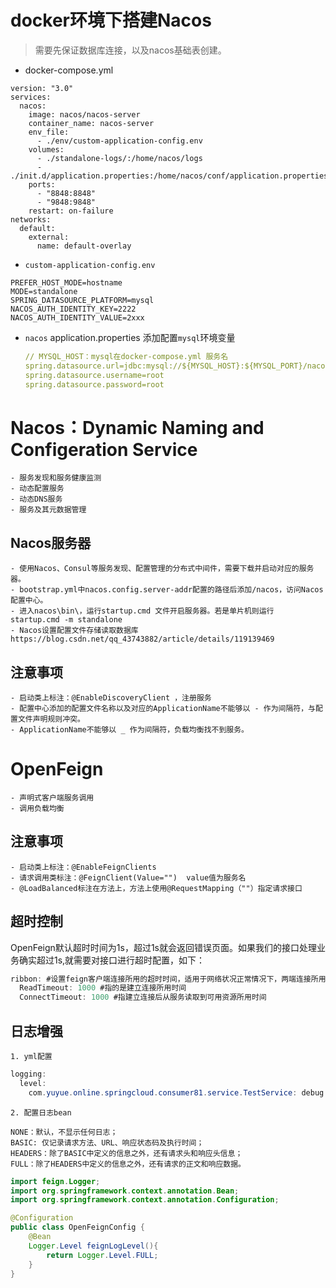 # docker环境下搭建Nacos
> 需要先保证数据库连接，以及nacos基础表创建。
* docker-compose.yml
```shell
version: "3.0"
services:
  nacos:
    image: nacos/nacos-server
    container_name: nacos-server
    env_file:
      - ./env/custom-application-config.env
    volumes:
      - ./standalone-logs/:/home/nacos/logs
      - ./init.d/application.properties:/home/nacos/conf/application.properties
    ports:
      - "8848:8848"
      - "9848:9848"
    restart: on-failure
networks:
  default:
    external:
      name: default-overlay
```
* `custom-application-config.env`
```shell
PREFER_HOST_MODE=hostname
MODE=standalone
SPRING_DATASOURCE_PLATFORM=mysql
NACOS_AUTH_IDENTITY_KEY=2222
NACOS_AUTH_IDENTITY_VALUE=2xxx
```
* `nacos` application.properties 添加配置`mysql`环境变量  
  ```yml
  // MYSQL_HOST：mysql在docker-compose.yml 服务名
  spring.datasource.url=jdbc:mysql://${MYSQL_HOST}:${MYSQL_PORT}/nacos
  spring.datasource.username=root
  spring.datasource.password=root
  ```

# Nacos：Dynamic Naming and Configeration Service

    - 服务发现和服务健康监测
    - 动态配置服务
    - 动态DNS服务
    - 服务及其元数据管理

## Nacos服务器

    - 使用Nacos、Consul等服务发现、配置管理的分布式中间件，需要下载并启动对应的服务器。
    - bootstrap.yml中nacos.config.server-addr配置的路径后添加/nacos，访问Nacos配置中心。
    - 进入nacos\bin\，运行startup.cmd 文件开启服务器。若是单片机则运行  startup.cmd -m standalone
    - Nacos设置配置文件存储读取数据库https://blog.csdn.net/qq_43743882/article/details/119139469

## 注意事项

```
- 启动类上标注：@EnableDiscoveryClient ，注册服务
- 配置中心添加的配置文件名称以及对应的ApplicationName不能够以 - 作为间隔符，与配置文件声明规则冲突。
- ApplicationName不能够以 _ 作为间隔符，负载均衡找不到服务。

```

# OpenFeign

    - 声明式客户端服务调用
    - 调用负载均衡

## 注意事项

    - 启动类上标注：@EnableFeignClients
    - 请求调用类标注：@FeignClient(Value="")  value值为服务名
    - @LoadBalanced标注在方法上，方法上使用@RequestMapping（""）指定请求接口

## 超时控制

OpenFeign默认超时时间为1s，超过1s就会返回错误页面。如果我们的接口处理业务确实超过1s,就需要对接口进行超时配置，如下：

```java
ribbon: #设置feign客户端连接所用的超时时间，适用于网络状况正常情况下，两端连接所用时间
  ReadTimeout: 1000 #指的是建立连接所用时间
  ConnectTimeout: 1000 #指建立连接后从服务读取到可用资源所用时间
```

## 日志增强

    1. yml配置

```java
logging:
  level:
    com.yuyue.online.springcloud.consumer81.service.TestService: debug #指定openfeign日志以什么级别监控哪个接口（可多个）
```

    2. 配置日志bean

    NONE：默认，不显示任何日志；
    BASIC: 仅记录请求方法、URL、响应状态码及执行时间；
    HEADERS：除了BASIC中定义的信息之外，还有请求头和响应头信息；
    FULL：除了HEADERS中定义的信息之外，还有请求的正文和响应数据。

```java
import feign.Logger;
import org.springframework.context.annotation.Bean;
import org.springframework.context.annotation.Configuration;

@Configuration
public class OpenFeignConfig {
    @Bean
    Logger.Level feignLogLevel(){
        return Logger.Level.FULL;
    }
}
```

